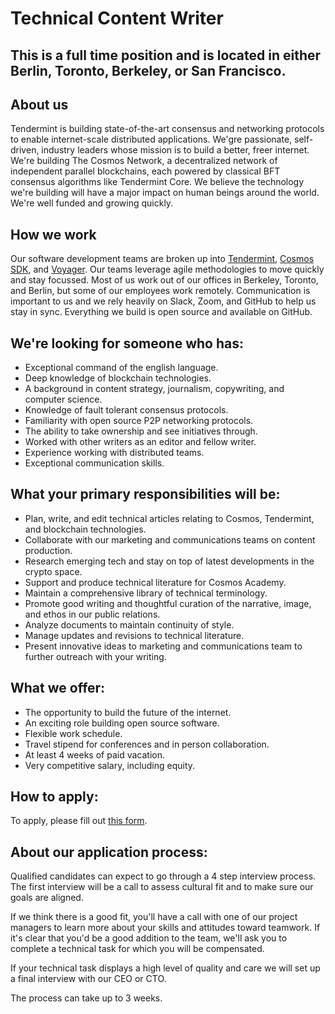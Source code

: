# Technical Content Writer

## This is a full time position and is located in either Berlin, Toronto, Berkeley, or San Francisco.

## About us
Tendermint is building state-of-the-art consensus and networking protocols to enable internet-scale distributed applications. We'gre passionate, self-driven, industry leaders whose mission is to build a better, freer internet. We're building The Cosmos Network, a decentralized network of independent parallel blockchains, each powered by classical BFT consensus algorithms like Tendermint Core. We believe the technology we're building will have a major impact on human beings around the world. We're well funded and growing quickly.

## How we work
Our software development teams are broken up into [Tendermint](https://github.com/tendermint), [Cosmos SDK](https://github.com/cosmos/cosmos-sdk), and [Voyager](https://github.com/cosmos/voyager). Our teams leverage agile methodologies to move quickly and stay focussed. Most of us work out of our offices in Berkeley, Toronto, and Berlin, but some of our employees work remotely. Communication is important to us and we rely heavily on Slack, Zoom, and GitHub to help us stay in sync. Everything we build is open source and available on GitHub.

## We're looking for someone who has:
* Exceptional command of the english language.
* Deep knowledge of blockchain technologies.
* A background in content strategy, journalism, copywriting, and computer science.
* Knowledge of fault tolerant consensus protocols.
* Familiarity with open source P2P networking protocols.
* The ability to take ownership and see initiatives through.
* Worked with other writers as an editor and fellow writer.
* Experience working with distributed teams.
* Exceptional communication skills.

## What your primary responsibilities will be:
* Plan, write, and edit technical articles relating to Cosmos, Tendermint, and blockchain technologies.
* Collaborate with our marketing and communications teams on content production.
* Research emerging tech and stay on top of latest developments in the crypto space.
* Support and produce technical literature for Cosmos Academy.
* Maintain a comprehensive library of technical terminology.
* Promote good writing and thoughtful curation of the narrative, image, and ethos in our public relations.
* Analyze documents to maintain continuity of style.
* Manage updates and revisions to technical literature.
* Present innovative ideas to marketing and communications team to further outreach with your writing.

## What we offer:
* The opportunity to build the future of the internet.
* An exciting role building open source software.
* Flexible work schedule.
* Travel stipend for conferences and in person collaboration.
* At least 4 weeks of paid vacation.
* Very competitive salary, including equity.

## How to apply:
To apply, please fill out [this form](https://goo.gl/forms/jpdRI1wD8pdfoqKl2).

## About our application process:
Qualified candidates can expect to go through a 4 step interview process. The first interview will be a call to assess cultural fit and to make sure our goals are aligned.

If we think there is a good fit, you'll have a call with one of our project managers to learn more about your skills and attitudes toward teamwork. If it's clear that you'd be a good addition to the team, we'll ask you to complete a technical task for which you will be compensated.

If your technical task displays a high level of quality and care we will set up a final interview with our CEO or CTO.

The process can take up to 3 weeks.
